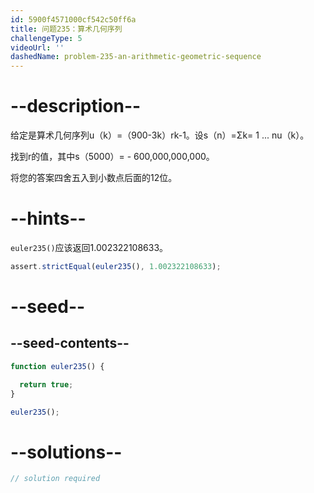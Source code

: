 ```yaml
---
id: 5900f4571000cf542c50ff6a
title: 问题235：算术几何序列
challengeType: 5
videoUrl: ''
dashedName: problem-235-an-arithmetic-geometric-sequence
---
```


# --description--

给定是算术几何序列u（k）=（900-3k）rk-1。设s（n）=Σk= 1 ... nu（k）。

找到r的值，其中s（5000）= - 600,000,000,000。

将您的答案四舍五入到小数点后面的12位。

# --hints--

`euler235()`应该返回1.002322108633。

```js
assert.strictEqual(euler235(), 1.002322108633);
```

# --seed--

## --seed-contents--

```js
function euler235() {

  return true;
}

euler235();
```

# --solutions--

```js
// solution required
```
